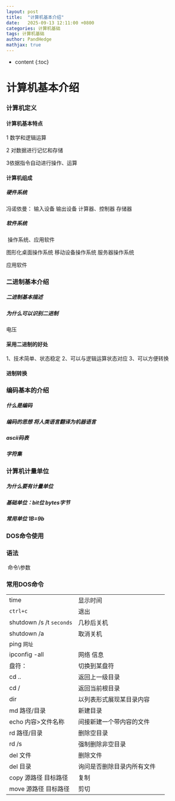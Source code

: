 ```yaml
---
layout: post
title:  "计算机基本介绍"
date:   2025-09-13 12:11:00 +0800
categories: 计算机基础
tags: 计算机基础 
author: PandHedge
mathjax: true
---
```


* content
{:toc}


# 计算机基本介绍

### 计算机定义

#### 计算机基本特点

1 数学和逻辑运算

2 对数据进行记忆和存储

3依据指令自动进行操作、运算

#### 计算机组成

##### 	硬件系统

冯诺依曼：	输入设备   输出设备   计算器、控制器   存储器

##### 	软件系统

​	操作系统、应用软件

图形化桌面操作系统	移动设备操作系统	服务器操作系统

应用软件

### 二进制基本介绍

##### 	二进制基本描述

##### 	为什么可以识别二进制

电压

#### 	采用二进制的好处

1、技术简单、状态稳定 2、可以与逻辑运算状态对应 3、可以方便转换

#### 	进制转换

### 编码基本的介绍

##### 	什么是编码 

##### 	编码的思想   将人类语言翻译为机器语言

##### 	ascii码表

##### 	字符集

### 计算机计量单位

##### 	为什么要有计量单位

##### 	基础单位：bit位 bytes字节

##### 	常用单位 1B=9b

### DOS命令使用

### 	语法 

​	命令\参数

### 	常用DOS命令

|                          |                            |      |
| ------------------------ | -------------------------- | ---- |
| time                     | 显示时间                   |      |
| `ctrl+c`                 | 退出                       |      |
| shutdown /s /t `seconds` | 几秒后关机                 |      |
| shutdown /a              | 取消关机                   |      |
| ping `网址`              |                            |      |
| ipconfig -all            | 网络 信息                  |      |
| 盘符：                   | 切换到某盘符               |      |
| cd ..                    | 返回上一级目录             |      |
| cd /                     | 返回当前根目录             |      |
| dir                      | 以列表形式展现某目录内容   |      |
| md 路径/目录             | 新建目录                   |      |
| echo 内容>文件名称       | 间接新建一个带内容的文件   |      |
| rd 路径/目录             | 删除空目录                 |      |
| rd /s                    | 强制删除非空目录           |      |
| del 文件                 | 删除文件                   |      |
| del 目录                 | 询问是否删除目录内所有文件 |      |
| copy 源路径 目标路径     | 复制                       |      |
| move 源路径 目标路径     | 剪切                       |      |
